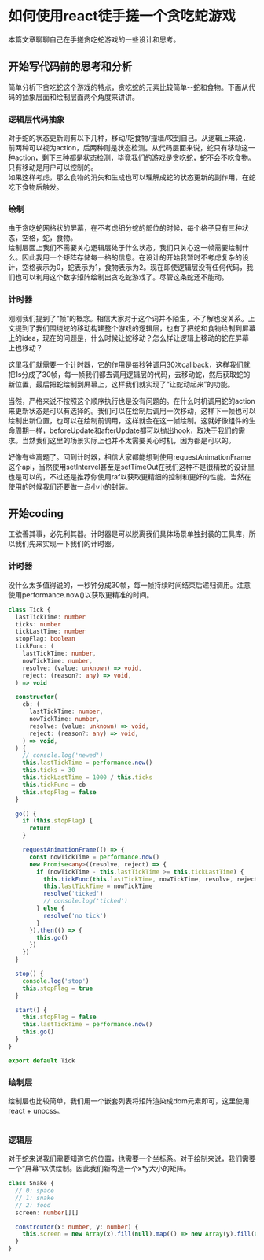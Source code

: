 # 如何使用react徒手搓一个贪吃蛇游戏

本篇文章聊聊自己在手搓贪吃蛇游戏的一些设计和思考。

## 开始写代码前的思考和分析

简单分析下贪吃蛇这个游戏的特点，贪吃蛇的元素比较简单--蛇和食物。下面从代码的抽象层面和绘制层面两个角度来讲讲。

### 逻辑层代码抽象

对于蛇的状态更新则有以下几种，移动/吃食物/撞墙/咬到自己。从逻辑上来说，前两种可以视为action，后两种则是状态检测。从代码层面来说，蛇只有移动这一种action，剩下三种都是状态检测，毕竟我们的游戏是贪吃蛇，蛇不会不吃食物。只有移动是用户可以控制的。  
如果这样考虑，那么食物的消失和生成也可以理解成蛇的状态更新的副作用，在蛇吃下食物后触发。

### 绘制

由于贪吃蛇网格状的屏幕，在不考虑细分蛇的部位的时候，每个格子只有三种状态，空格，蛇，食物。  
绘制层面上我们不需要关心逻辑层处于什么状态，我们只关心这一帧需要绘制什么。因此我用一个矩阵存储每一格的信息。在设计的开始我暂时不考虑复杂的设计，空格表示为0，蛇表示为1，食物表示为2。现在即使逻辑层没有任何代码，我们也可以利用这个数字矩阵绘制出贪吃蛇游戏了。尽管这条蛇还不能动。

### 计时器

刚刚我们提到了“帧”的概念。相信大家对于这个词并不陌生，不了解也没关系。上文提到了我们围绕蛇的移动构建整个游戏的逻辑层，也有了把蛇和食物绘制到屏幕上的idea，现在的问题是，什么时候让蛇移动？怎么样让逻辑上移动的蛇在屏幕上也移动？

这里我们就需要一个计时器，它的作用是每秒钟调用30次callback，这样我们就把1s分成了30帧，每一帧我们都去调用逻辑层的代码，去移动蛇，然后获取蛇的新位置，最后把蛇绘制到屏幕上，这样我们就实现了“让蛇动起来”的功能。

当然，严格来说不按照这个顺序执行也是没有问题的。在什么时机调用蛇的action来更新状态是可以有选择的。我们可以在绘制后调用一次移动，这样下一帧也可以绘制出新位置，也可以在绘制前调用，这样就会在这一帧绘制。这就好像组件的生命周期一样，beforeUpdate和afterUpdate都可以抛出hook，取决于我们的需求。当然我们这里的场景实际上也并不太需要关心时机，因为都是可以的。

好像有些离题了。回到计时器，相信大家都能想到使用requestAnimationFrame这个api，当然使用setIntervel甚至是setTimeOut在我们这种不是很精致的设计里也是可以的，不过还是推荐你使用raf以获取更精细的控制和更好的性能。当然在使用的时候我们还要做一点小小的封装。

## 开始coding

工欲善其事，必先利其器。计时器是可以脱离我们具体场景单独封装的工具库，所以我们先来实现一下我们的计时器。

### 计时器

没什么太多值得说的，一秒钟分成30帧，每一帧持续时间结束后递归调用。注意使用performance.now()以获取更精准的时间。

```typescript
class Tick {
  lastTickTime: number
  ticks: number
  tickLastTime: number
  stopFlag: boolean
  tickFunc: (
    lastTickTime: number,
    nowTickTime: number,
    resolve: (value: unknown) => void,
    reject: (reason?: any) => void,
  ) => void

  constructor(
    cb: (
      lastTickTime: number,
      nowTickTime: number,
      resolve: (value: unknown) => void,
      reject: (reason?: any) => void,
    ) => void,
  ) {
    // console.log('newed')
    this.lastTickTime = performance.now()
    this.ticks = 30
    this.tickLastTime = 1000 / this.ticks
    this.tickFunc = cb
    this.stopFlag = false
  }

  go() {
    if (this.stopFlag) {
      return
    }

    requestAnimationFrame(() => {
      const nowTickTime = performance.now()
      new Promise<any>((resolve, reject) => {
        if (nowTickTime - this.lastTickTime >= this.tickLastTime) {
          this.tickFunc(this.lastTickTime, nowTickTime, resolve, reject)
          this.lastTickTime = nowTickTime
          resolve('ticked')
          // console.log('ticked')
        } else {
          resolve('no tick')
        }
      }).then(() => {
        this.go()
      })
    })
  }

  stop() {
    console.log('stop')
    this.stopFlag = true
  }

  start() {
    this.stopFlag = false
    this.lastTickTime = performance.now()
    this.go()
  }
}

export default Tick
```

### 绘制层

绘制层也比较简单，我们用一个嵌套列表将矩阵渲染成dom元素即可，这里使用react + unocss。

```typescript

```

### 逻辑层

对于蛇来说我们需要知道它的位置，也需要一个坐标系。对于绘制来说，我们需要一个“屏幕”以供绘制。因此我们新构造一个x\*y大小的矩阵。

```typescript
class Snake {
  // 0: space
  // 1: snake
  // 2: food
  screen: number[][]

  constrcutor(x: number, y: number) {
    this.screen = new Array(x).fill(null).map(() => new Array(y).fill(0))
  }
}
```

